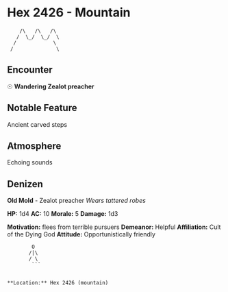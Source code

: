# Hex 2426 - Mountain
```
    /\   /\   /\
   /  \_/  \_/  \
  /            \
 /              \
```

## Encounter

☉ **Wandering Zealot preacher**

## Notable Feature

Ancient carved steps

## Atmosphere

Echoing sounds

## Denizen

**Old Mold** - Zealot preacher
*Wears tattered robes*

**HP:** 1d4 **AC:** 10 **Morale:** 5
**Damage:** 1d3

**Motivation:** flees from terrible pursuers
**Demeanor:** Helpful
**Affiliation:** Cult of the Dying God
**Attitude:** Opportunistically friendly

```
        O
       /|\
       / \
        ```


**Location:** Hex 2426 (mountain)
